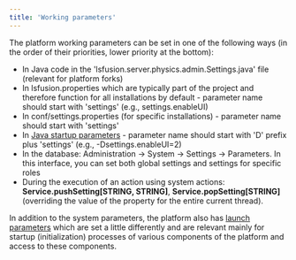 ```yaml
---
title: 'Working parameters'
---
```


The platform working parameters can be set in one of the following ways (in the order of their priorities, lower priority at the bottom):

-   In Java code in the 'lsfusion.server.physics.admin.Settings.java' file (relevant for platform forks)
-   In lsfusion.properties which are typically part of the project and therefore function for all installations by default - parameter name should start with 'settings' (e.g., settings.enableUI)
-   In conf/settings.properties (for specific installations) - parameter name should start with 'settings'
-   In [Java startup parameters](Launch-parameters_65241244.html#Launchparameters-appjava) - parameter name should start with 'D' prefix plus 'settings' (e.g., -Dsettings.enableUI=2)
-   In the database: Administration → System → Settings → Parameters. In this interface, you can set both global settings and settings for specific roles
-   During the execution of an action using system actions: **Service.pushSetting\[STRING, STRING\]**, **Service.popSetting\[STRING\]** (overriding the value of the property for the entire current thread).


In addition to the system parameters, the platform also has [launch parameters](Launch_parameters.md) which are set a little differently and are relevant mainly for startup (initialization) processes of various components of the platform and access to these components.
